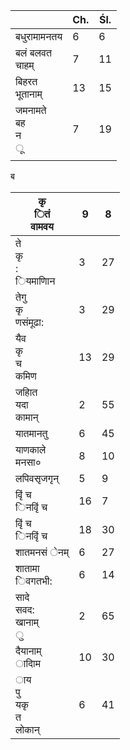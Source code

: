 |                         | Ch. | Śl. |
|-------------------------|-----|-----|
| बधुरामामनतय             | 6   | 6   |
| बलं बलवत<br>चाहम्       | 7   | 11  |
| बिहरत<br>भूतानाम्       | 13  | 15  |
| जमनामते<br>बह<br>न<br>ू | 7   | 19  |
|                         |     |     |

ब

| कृ<br>ितं<br>वामवय             | 9  | 8  |
|--------------------------------|----|----|
| ते<br>कृ<br>:<br>ियमाणािन      | 3  | 27 |
| तेगु<br>कृ<br>णसंमूढा:         | 3  | 29 |
| यैव<br>कृ<br>च<br>कमिण         | 13 | 29 |
| जहाित<br>यदा<br>कामान्         | 2  | 55 |
| यातमानतु                       | 6  | 45 |
| याणकाले<br>मनसा०               | 8  | 10 |
| लपिवसृजगृन्                    | 5  | 9  |
| वृिं च<br>िनवृिं च             | 16 | 7  |
| वृिं च<br>िनवृिं च             | 18 | 30 |
| शातमनसं ेनम्                   | 6  | 27 |
| शातामा<br>िवगतभी:              | 6  | 14 |
| सादे<br>सवद:<br>खानाम्<br>ु    | 2  | 65 |
| दैयानाम्<br>ादािम              | 10 | 30 |
| ाय<br>पु<br>यकृ<br>त<br>लोकान् | 6  | 41 |